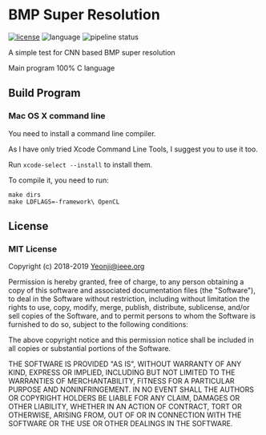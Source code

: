 # BMP Super Resolution

[![license](https://img.shields.io/github/license/mashape/apistatus.svg?maxAge=2592000)](http://opensource.org/licenses/MIT)
![language](https://img.shields.io/badge/language-C-green.svg)
![pipeline status](https://www.short-circuits.org/git/yeonji/Image-Super-Resolution/badges/develop/pipeline.svg)

A simple test for CNN based BMP super resolution

Main program 100% C language

## Build Program

### Mac OS X command line

You need to install a command line compiler.

As I have only tried Xcode Command Line Tools, I suggest you to use it too.

Run `xcode-select --install` to install them.

To compile it, you need to run:

```
make dirs
make LDFLAGS=-framework\ OpenCL
```

## License

### MIT License

Copyright (c) 2018-2019 Yeonji@ieee.org

Permission is hereby granted, free of charge, to any person obtaining a copy
of this software and associated documentation files (the "Software"), to deal
in the Software without restriction, including without limitation the rights
to use, copy, modify, merge, publish, distribute, sublicense, and/or sell
copies of the Software, and to permit persons to whom the Software is
furnished to do so, subject to the following conditions:

The above copyright notice and this permission notice shall be included in all
copies or substantial portions of the Software.

THE SOFTWARE IS PROVIDED "AS IS", WITHOUT WARRANTY OF ANY KIND, EXPRESS OR
IMPLIED, INCLUDING BUT NOT LIMITED TO THE WARRANTIES OF MERCHANTABILITY,
FITNESS FOR A PARTICULAR PURPOSE AND NONINFRINGEMENT. IN NO EVENT SHALL THE
AUTHORS OR COPYRIGHT HOLDERS BE LIABLE FOR ANY CLAIM, DAMAGES OR OTHER
LIABILITY, WHETHER IN AN ACTION OF CONTRACT, TORT OR OTHERWISE, ARISING FROM,
OUT OF OR IN CONNECTION WITH THE SOFTWARE OR THE USE OR OTHER DEALINGS IN THE
SOFTWARE.
